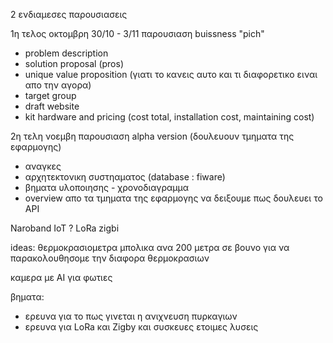 2 ενδιαμεσες παρουσιασεις 

1η τελος οκτομβρη 30/10 - 3/11
παρουσιαση buissness "pich"

- problem description
- solution proposal (pros)
- unique value proposition (γιατι το κανεις αυτο και τι διαφορετικο ειναι απο την αγορα)
- target group
- draft website
- kit hardware and pricing (cost total, installation cost, maintaining cost)

2η τελη νοεμβη
παρουσιαση alpha version (δουλευουν τμηματα της εφαρμογης)

- αναγκες 
- αρχητεκτονικη συστηαματος
(database : fiware)
- βηματα υλοποιησης - χρονοδιαγραμμα
- overview απο τα τμηματα της εφαρμογης να δειξουμε πως δουλευει το API


Naroband IoT ? 
LoRa
zigbi

ideas:
θερμοκρασιομετρα μπολικα ανα 200 μετρα σε βουνο για να παρακολουθησομε την διαφορα θερμοκρασιων

καμερα με ΑΙ για φωτιες


βηματα:
- ερευνα για το πως γινεται η ανιχνευση πυρκαγιων
- ερευνα για LoRa και Zigby και συσκευες ετοιμες λυσεις